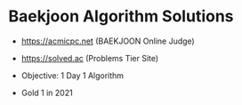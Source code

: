 # Baekjoon Algorithm Solutions

* https://acmicpc.net (BAEKJOON Online Judge)
* https://solved.ac (Problems Tier Site)



* Objective: 1 Day 1 Algorithm
* Gold 1 in 2021